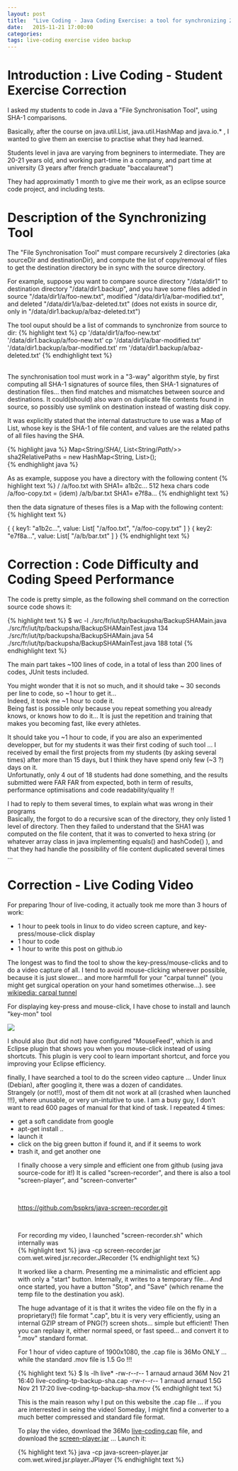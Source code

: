 ```yaml
---
layout: post
title:  "Live Coding - Java Coding Exercise: a tool for synchronizing 2 dirs (backup) using SHA comparisons"
date:   2015-11-21 17:00:00
categories: 
tags: live-coding exercise video backup
---
```


<h1>Introduction : Live Coding - Student Exercise Correction</h1>

I asked my students to code in Java a "File Synchronisation Tool", using SHA-1 comparisons.

Basically, after the course on java.util.List, java.util.HashMap and java.io.* , I wanted to give them an exercise to practise what they had learned.<BR/> 

Students level in java are varying from begniners to intermediate. 
They are 20-21 years old, and working part-time in a company, and part time at university (3 years after french graduate "baccalaureat")

They had approximatly 1 month to give me their work, as an eclipse source code project, and including tests.


<h1>Description of the Synchronizing Tool</h1>

The "File Synchronisation Tool" must compare recursively 2 directories (aka sourceDir and destinationDir), and compute the list of copy/removal of files to get the destination directory be in sync with the source directory.

For example, suppose you want to compare source directory "/data/dir1" to destination directory "/data/dir1.backup", 
and you have some files added in source "/data/dir1/a/foo-new.txt", modified "/data/dir1/a/bar-modified.txt", and deleted "/data/dir1/a/baz-deleted.txt" (does not exists in source dir, only in "/data/dir1.backup/a/baz-deleted.txt")   

The tool ouput should be a list of commands to synchronize from source to dir:
{% highlight text %}
cp '/data/dir1/a/foo-new.txt'       '/data/dir1.backup/a/foo-new.txt'
cp '/data/dir1/a/bar-modified.txt'  '/data/dir1.backup/a/bar-modified.txt'
rm                                  '/data/dir1.backup/a/baz-deleted.txt'
{% endhighlight text %}



<BR/>
The synchronisation tool must work in a "3-way" algorithm style, by first computing all SHA-1 signatures of source files, then SHA-1 signatures of destination files... then find matches and mismatches between source and destinations.
It could(should) also warn on duplicate file contents found in source, so possibly use symlink on destination instead of wasting disk copy.

It was explicitly stated that the internal datastructure to use was a Map of List, whose key is the SHA-1 of file content, and values are the related paths of all files having the SHA.

{% highlight java %}
Map<String/*SHA*/, List<String/*Path*/>> sha2RelativePaths = 
   new HashMap<String, List<String>>();   
{% endhighlight java %}
 

As as example, suppose you have a directory with the following content
{% highlight text %}
/
/a/foo.txt             with SHA1= a1b2c...  512 hexa chars code
/a/foo-copy.txt                 = (idem)
/a/b/bar.txt                SHA1= e7f8a...
{% endhighlight text %}

then the data signature of theses files is a Map with the following content:
{% highlight text %}

{
   { key1: "a1b2c...",  value: List[ "/a/foo.txt",  "/a/foo-copy.txt"  ] }
   { key2: "e7f8a...",  value: List[ "/a/b/bar.txt" ]
}
{% endhighlight text %}
 

<h1>Correction : Code Difficulty and Coding Speed Performance</h1>

The code is pretty simple, as the following shell command on the correction source code shows it:

{% highlight text %}
$ wc -l ./src/fr/iut/tp/backupsha/BackupSHAMain.java ./src/fr/iut/tp/backupsha/BackupSHAMainTest.java 
 134 ./src/fr/iut/tp/backupsha/BackupSHAMain.java
  54 ./src/fr/iut/tp/backupsha/BackupSHAMainTest.java
 188 total
{% endhighlight text %}



The main part takes ~100 lines of code, in a total of less than 200 lines of codes, JUnit tests included.

You might wonder that it is not so much, and it should take ~ 30 seconds per line to code, so ~1 hour to get it...<BR/> 
Indeed, it took me ~1 hour to code it.<BR/>
Being fast is possible only because you repeat something you already knows, or knows how to do it... It is just the repetition and training that makes you becoming fast, like every athletes.


It should take you ~1 hour to code, if you are also an experimented developper, but for my students it was their first coding of such tool ... I received by email the first projects from my students (by asking several times) after more than 15 days, but I think they have spend only few (~3 ?) days on it.<BR/>
Unfortunatly, only 4 out of 18 students had done something, and the results submitted were FAR FAR from expected, both in term of results, performance optimisations and code readability/quality !!<BR/>

I had to reply to them several times, to explain what was wrong in their programs<BR/>
Basically, the forgot to do a recursive scan of the directory, they only listed 1 level of directory. Then they failed to understand that the SHA1 was computed on the file content, that it was to converted to hexa string (or whatever array class in java implementing equals() and hashCode() ), and that they had handle the possibility of file content duplicated several times ...  




<h1>Correction - Live Coding Video</h1>

For preparing 1hour of live-coding, it actually took me more than 3 hours of work: 
<ul>
<li> 1 hour to peek tools in linux to do video screen capture, and key-press/mouse-click display</li>
<li> 1 hour to code</li>
<li> 1  hour to write this post on github.io</li>
</ul>

The longest was to find the tool to show the key-press/mouse-clicks and to do a video capture of all.
I tend to avoid mouse-clicking wherever possible, because it is just slower... and more harmfull for your "carpal tunnel" (you might get surgical operation on your hand sometimes otherwise...). see <a href="https://en.wikipedia.org/wiki/Carpal_tunnel">wikipedia: carpal tunnel</a>

For displaying key-press and mouse-click, I have chose to install and launch  "key-mon" tool

<img src="key-mn.png" />

I should also (but did not) have configured "MouseFeed", which is and Eclipse plugin that shows you when you mouse-click instead of using shortcuts. This plugin is very cool to learn important shortcut, and force you improving your Eclipse efficiency.

finally, I have searched a tool to do the screen video capture ...
Under linux (Debian), after googling it, there was a dozen of candidates. <BR/>
Strangely (or not!!), most of them dit not work at all (crashed when launched !!!), where unusable, or very un-intuitive to use.
I am a busy guy, I don't want to read 600 pages of manual for that kind of task.
I repeated 4 times:
<ul>
<li> get a soft candidate from google</li>
<li> apt-get install ..</li>
<li> launch it </li>
<li> click on the big green button if found it, and if it seems to work</li>
<li> trash it, and get another one</li>
</li>
  
I finally choose a very simple and efficient one from github (using java source-code for it!)
It is called "screen-recorder", and there is also a tool "screen-player", and "screen-converter"

<BR/>

<a href="https://github.com/bspkrs/java-screen-recorder.git">https://github.com/bspkrs/java-screen-recorder.git</a>

<BR/>

For recording my video, I launched "screen-recorder.sh"  which internally was  
{% highlight text %}
java -cp screen-recorder.jar com.wet.wired.jsr.recorder.JRecorder
{% endhighlight text %}

It worked like a charm. Presenting me a minimalistic and efficient app with only a "start" button.
Internally, it writes to a temporary file... And once started, you have a button "Stop", and "Save" (which rename the temp file to the destination you ask).
<BR/>

The huge advantage of it is that it writes the video file on the fly in a proprietary(!) file format ".cap", btu it is very very efficiently, using an internal GZIP stream of PNG(?) screen shots... simple but efficient!
Then you can replaay it,  either normal speed, or fast speed... and convert it to ".mov" standard format.
<BR/>

For 1 hour of video capture of 1900x1080,  the .cap file is 36Mo ONLY  ... while the standard .mov file is 1.5 Go !!! 
<BR/>

{% highlight text %}
$ ls -lh live*
-rw-r--r-- 1 arnaud arnaud  36M Nov 21 16:40 live-coding-tp-backup-sha.cap
-rw-r--r-- 1 arnaud arnaud 1.5G Nov 21 17:20 live-coding-tp-backup-sha.mov
{% endhighlight text %}

This is the main reason why I put on this website the .cap file ... if you are interrested in seing the video!
Someday, I might find a converter to a much better compressed and standard file format. 


To play the video, download the 36Mo <A href="{{site.url}}/assets/posts/2015-11-21-coding-exercise/live-coding.cap">live-coding.cap</A> file, 
and download the <A href="{{site.url}}/assets/posts/2015-11-21-coding-exercise/screen-player.jar">screen-player.jar</A> ... Launch it:

{% highlight text %}
java -cp java-screen-player.jar com.wet.wired.jsr.player.JPlayer
{% endhighlight text %}
 
 






